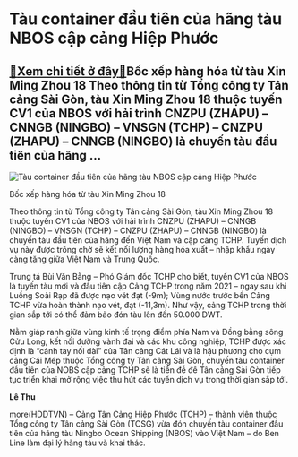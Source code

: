 Tàu container đầu tiên của hãng tàu NBOS cập cảng Hiệp Phước
============================================================

[:gift:Xem chi tiết ở đây:gift:](https://hddtvn.com/tau-container-dau-tien-cua-hang-tau-nbos-cap-cang-hiep-phuoc/)Bốc xếp hàng hóa từ tàu Xin Ming Zhou 18 Theo thông tin từ Tổng công ty Tân cảng Sài Gòn, tàu Xin Ming Zhou 18 thuộc tuyến CV1 của NBOS với hải trình CNZPU (ZHAPU) – CNNGB (NINGBO) – VNSGN (TCHP) – CNZPU (ZHAPU) – CNNGB (NINGBO) là chuyến tàu đầu tiên của hãng …
----------------------------------------------------------------------------------------------------------------------------------------------------------------------------------------------------------------------------------------------------------------------





![Tàu container đầu tiên của hãng tàu NBOS cập cảng Hiệp Phước](https://hddtvn.com/wp-content/uploads/2021/02/26349840.jpg "Tàu container đầu tiên của hãng tàu NBOS cập cảng Hiệp Phước")


 Bốc xếp hàng hóa từ tàu Xin Ming Zhou 18 




 Theo thông tin từ Tổng công ty Tân cảng Sài Gòn, tàu Xin Ming Zhou 18 thuộc tuyến CV1 của NBOS với hải trình CNZPU (ZHAPU) – CNNGB (NINGBO) – VNSGN (TCHP) – CNZPU (ZHAPU) – CNNGB (NINGBO) là chuyến tàu đầu tiên của hãng đến Việt Nam và cập cảng TCHP. Tuyến dịch vụ này được trông chờ sẽ kết nối lượng hàng hóa xuất – nhập khẩu ngày càng tăng giữa Việt Nam và Trung Quốc.


Trung tá Bùi Văn Bằng – Phó Giám đốc TCHP cho biết, tuyến CV1 của NBOS là tuyến tàu mới và đầu tiên cập Cảng TCHP trong năm 2021 – ngay sau khi Luồng Soài Rạp đã được nạo vét đạt (-9m); Vùng nước trước bến Cảng TCHP vừa hoàn thành nạo vét, đạt (-11,3m). Như vậy, cảng TCHP trong thời gian sắp tới có thể đảm bảo đón tàu lên đến 50.000 DWT.


Nằm giáp ranh giữa vùng kinh tế trọng điểm phía Nam và Đồng bằng sông Cửu Long, kết nối đường vành đai và các khu công nghiệp, TCHP được xác định là “cánh tay nối dài” của Tân cảng Cát Lái và là hậu phương cho cụm cảng Cái Mép thuộc Tổng công ty Tân cảng Sài Gòn, chuyến tàu container đầu tiên của NOBS cập cảng TCHP sẽ là tiền đề để Tân cảng Sài Gòn tiếp tục triển khai mở rộng việc thu hút các tuyến dịch vụ trong thời gian sắp tới. 






**Lê Thu**



more(HDDTVN) – Cảng Tân Cảng Hiệp Phước (TCHP) – thành viên thuộc Tổng công ty Tân cảng Sài Gòn (TCSG) vừa đón chuyến tàu container đầu tiên của hãng tàu Ningbo Ocean Shipping (NBOS) vào Việt Nam – do Ben Line làm đại lý hãng tàu và khai thác.

